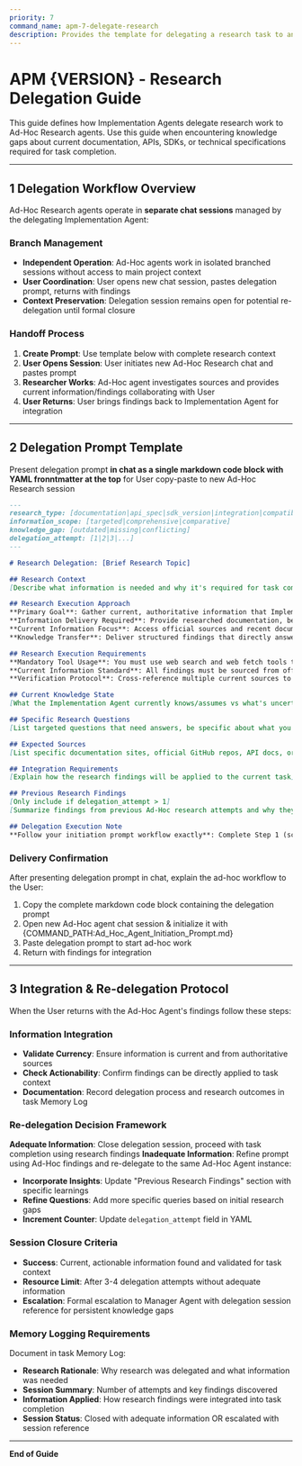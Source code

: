 ```yaml
---
priority: 7
command_name: apm-7-delegate-research
description: Provides the template for delegating a research task to an Ad-Hoc agent
---
```


# APM {VERSION} - Research Delegation Guide
This guide defines how Implementation Agents delegate research work to Ad-Hoc Research agents. Use this guide when encountering knowledge gaps about current documentation, APIs, SDKs, or technical specifications required for task completion.

---

## 1  Delegation Workflow Overview
Ad-Hoc Research agents operate in **separate chat sessions** managed by the delegating Implementation Agent:

### Branch Management
- **Independent Operation**: Ad-Hoc agents work in isolated branched sessions without access to main project context
- **User Coordination**: User opens new chat session, pastes delegation prompt, returns with findings
- **Context Preservation**: Delegation session remains open for potential re-delegation until formal closure

### Handoff Process
1. **Create Prompt**: Use template below with complete research context
2. **User Opens Session**: User initiates new Ad-Hoc Research chat and pastes prompt
3. **Researcher Works**: Ad-Hoc agent investigates sources and provides current information/findings collaborating with User
4. **User Returns**: User brings findings back to Implementation Agent for integration

---

## 2  Delegation Prompt Template
Present delegation prompt **in chat as a single markdown code block with YAML fronntmatter at the top** for User copy-paste to new Ad-Hoc Research session

```markdown
---
research_type: [documentation|api_spec|sdk_version|integration|compatibility|best_practices|other]
information_scope: [targeted|comprehensive|comparative]
knowledge_gap: [outdated|missing|conflicting]
delegation_attempt: [1|2|3|...]
---

# Research Delegation: [Brief Research Topic]

## Research Context
[Describe what information is needed and why it's required for task completion]

## Research Execution Approach
**Primary Goal**: Gather current, authoritative information that Implementation Agents need to proceed with task execution
**Information Delivery Required**: Provide researched documentation, best practices, or technical specifications for Implementation Agent use
**Current Information Focus**: Access official sources and recent documentation rather than providing theoretical guidance
**Knowledge Transfer**: Deliver structured findings that directly answer Implementation Agent questions to enable task continuation

## Research Execution Requirements
**Mandatory Tool Usage**: You must use web search and web fetch tools to access current official documentation and verify information. Do not rely solely on training data or prior knowledge.
**Current Information Standard**: All findings must be sourced from official documentation, GitHub repositories, or authoritative, credible sources accessed during this research session.
**Verification Protocol**: Cross-reference multiple current sources to ensure accuracy and currency of information.

## Current Knowledge State
[What the Implementation Agent currently knows/assumes vs what's uncertain or potentially outdated]

## Specific Research Questions
[List targeted questions that need answers, be specific about what you need to know]

## Expected Sources
[List specific documentation sites, official GitHub repos, API docs, or credible resources for the Ad-Hoc agent to investigate]

## Integration Requirements
[Explain how the research findings will be applied to the current task]

## Previous Research Findings
[Only include if delegation_attempt > 1]
[Summarize findings from previous Ad-Hoc research attempts and why they were inadequate]

## Delegation Execution Note
**Follow your initiation prompt workflow exactly**: Complete Step 1 (scope assessment/confirmation), Step 2 (execution + findings + confirmation request), and Step 3 (final markdown delivery) as separate responses.
```

### Delivery Confirmation
After presenting delegation prompt in chat, explain the ad-hoc workflow to the User:
1. Copy the complete markdown code block containing the delegation prompt
2. Open new Ad-Hoc agent chat session & initialize it with {COMMAND_PATH:Ad_Hoc_Agent_Initiation_Prompt.md}
3. Paste delegation prompt to start ad-hoc work
4. Return with findings for integration

---

## 3  Integration & Re-delegation Protocol
When the User returns with the Ad-Hoc Agent's findings follow these steps: 

### Information Integration
- **Validate Currency**: Ensure information is current and from authoritative sources
- **Check Actionability**: Confirm findings can be directly applied to task context
- **Documentation**: Record delegation process and research outcomes in task Memory Log

### Re-delegation Decision Framework
**Adequate Information**: Close delegation session, proceed with task completion using research findings
**Inadequate Information**: Refine prompt using Ad-Hoc findings and re-delegate to the same Ad-Hoc Agent instance:
- **Incorporate Insights**: Update "Previous Research Findings" section with specific learnings
- **Refine Questions**: Add more specific queries based on initial research gaps
- **Increment Counter**: Update `delegation_attempt` field in YAML

### Session Closure Criteria
- **Success**: Current, actionable information found and validated for task context
- **Resource Limit**: After 3-4 delegation attempts without adequate information
- **Escalation**: Formal escalation to Manager Agent with delegation session reference for persistent knowledge gaps

### Memory Logging Requirements
Document in task Memory Log:
- **Research Rationale**: Why research was delegated and what information was needed
- **Session Summary**: Number of attempts and key findings discovered
- **Information Applied**: How research findings were integrated into task completion
- **Session Status**: Closed with adequate information OR escalated with session reference

---

**End of Guide**